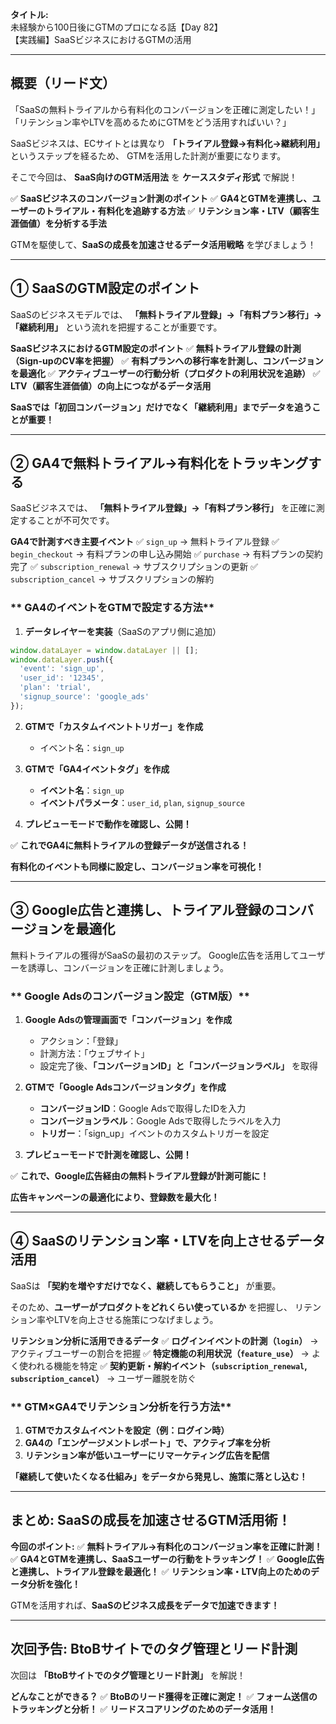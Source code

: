 **タイトル:**\
未経験から100日後にGTMのプロになる話【Day 82】\
【実践編】SaaSビジネスにおけるGTMの活用

---

## **概要（リード文）**

「SaaSの無料トライアルから有料化のコンバージョンを正確に測定したい！」
「リテンション率やLTVを高めるためにGTMをどう活用すればいい？」

SaaSビジネスは、ECサイトとは異なり **「トライアル登録→有料化→継続利用」** というステップを経るため、
GTMを活用した計測が重要になります。

そこで今回は、 **SaaS向けのGTM活用法** を **ケーススタディ形式** で解説！

✅ **SaaSビジネスのコンバージョン計測のポイント**
✅ **GA4とGTMを連携し、ユーザーのトライアル・有料化を追跡する方法**
✅ **リテンション率・LTV（顧客生涯価値）を分析する手法**

GTMを駆使して、**SaaSの成長を加速させるデータ活用戦略** を学びましょう！

---

## **① SaaSのGTM設定のポイント**

SaaSのビジネスモデルでは、 **「無料トライアル登録」→「有料プラン移行」→「継続利用」** という流れを把握することが重要です。

 **SaaSビジネスにおけるGTM設定のポイント**
✅ **無料トライアル登録の計測（Sign-upのCV率を把握）**
✅ **有料プランへの移行率を計測し、コンバージョンを最適化**
✅ **アクティブユーザーの行動分析（プロダクトの利用状況を追跡）**
✅ **LTV（顧客生涯価値）の向上につながるデータ活用**

 **SaaSでは「初回コンバージョン」だけでなく「継続利用」までデータを追うことが重要！**

---

## **② GA4で無料トライアル→有料化をトラッキングする**

SaaSビジネスでは、 **「無料トライアル登録」→「有料プラン移行」** を正確に測定することが不可欠です。

 **GA4で計測すべき主要イベント**
✅ `sign_up` → 無料トライアル登録
✅ `begin_checkout` → 有料プランの申し込み開始
✅ `purchase` → 有料プランの契約完了
✅ `subscription_renewal` → サブスクリプションの更新
✅ `subscription_cancel` → サブスクリプションの解約

### ** GA4のイベントをGTMで設定する方法**

1. **データレイヤーを実装**（SaaSのアプリ側に追加）

```javascript
window.dataLayer = window.dataLayer || [];
window.dataLayer.push({
  'event': 'sign_up',
  'user_id': '12345',
  'plan': 'trial',
  'signup_source': 'google_ads'
});
```

2. **GTMで「カスタムイベントトリガー」を作成**
   - イベント名：`sign_up`

3. **GTMで「GA4イベントタグ」を作成**
   - **イベント名**：`sign_up`
   - **イベントパラメータ**：`user_id`, `plan`, `signup_source`

4. **プレビューモードで動作を確認し、公開！**

✅ **これでGA4に無料トライアルの登録データが送信される！**

 **有料化のイベントも同様に設定し、コンバージョン率を可視化！**

---

## **③ Google広告と連携し、トライアル登録のコンバージョンを最適化**

無料トライアルの獲得がSaaSの最初のステップ。
Google広告を活用してユーザーを誘導し、コンバージョンを正確に計測しましょう。

### ** Google Adsのコンバージョン設定（GTM版）**

1. **Google Adsの管理画面で「コンバージョン」を作成**
   - アクション：「登録」
   - 計測方法：「ウェブサイト」
   - 設定完了後、**「コンバージョンID」と「コンバージョンラベル」** を取得

2. **GTMで「Google Adsコンバージョンタグ」を作成**
   - **コンバージョンID**：Google Adsで取得したIDを入力
   - **コンバージョンラベル**：Google Adsで取得したラベルを入力
   - **トリガー**：「sign_up」イベントのカスタムトリガーを設定

3. **プレビューモードで計測を確認し、公開！**

✅ **これで、Google広告経由の無料トライアル登録が計測可能に！**

 **広告キャンペーンの最適化により、登録数を最大化！**

---

## **④ SaaSのリテンション率・LTVを向上させるデータ活用**

SaaSは **「契約を増やすだけでなく、継続してもらうこと」** が重要。

そのため、**ユーザーがプロダクトをどれくらい使っているか** を把握し、
リテンション率やLTVを向上させる施策につなげましょう。

 **リテンション分析に活用できるデータ**
✅ **ログインイベントの計測（`login`）** → アクティブユーザーの割合を把握
✅ **特定機能の利用状況（`feature_use`）** → よく使われる機能を特定
✅ **契約更新・解約イベント（`subscription_renewal`, `subscription_cancel`）** → ユーザー離脱を防ぐ

### ** GTM×GA4でリテンション分析を行う方法**

1. **GTMでカスタムイベントを設定（例：ログイン時）**
2. **GA4の「エンゲージメントレポート」で、アクティブ率を分析**
3. **リテンション率が低いユーザーにリマーケティング広告を配信**

 **「継続して使いたくなる仕組み」をデータから発見し、施策に落とし込む！**

---

## **まとめ: SaaSの成長を加速させるGTM活用術！**

 **今回のポイント:**
✅ **無料トライアル→有料化のコンバージョン率を正確に計測！**
✅ **GA4とGTMを連携し、SaaSユーザーの行動をトラッキング！**
✅ **Google広告と連携し、トライアル登録を最適化！**
✅ **リテンション率・LTV向上のためのデータ分析を強化！**

GTMを活用すれば、**SaaSのビジネス成長をデータで加速できます！**

---

## **次回予告: BtoBサイトでのタグ管理とリード計測**

次回は **「BtoBサイトでのタグ管理とリード計測」** を解説！

 **どんなことができる？**
✅ **BtoBのリード獲得を正確に測定！**
✅ **フォーム送信のトラッキングと分析！**
✅ **リードスコアリングのためのデータ活用！**